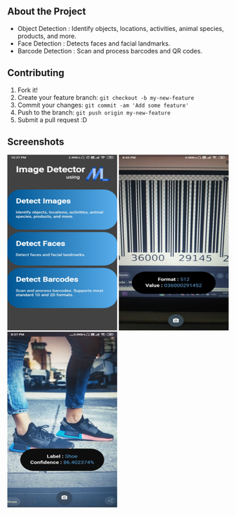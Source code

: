 ## About the Project
- Object Detection : Identify objects, locations, activities, animal species, products, and more. 
- Face Detection : Detects faces and facial landmarks. 
- Barcode Detection : Scan and process barcodes and QR codes.

## Contributing
1. Fork it!
2. Create your feature branch: `git checkout -b my-new-feature`
3. Commit your changes: `git commit -am 'Add some feature'`
4. Push to the branch: `git push origin my-new-feature`
5. Submit a pull request :D

## Screenshots
<img src="https://github.com/ayush567-tech/MLGear/blob/master/Screenshots/MainActivity.jpg" alt="MainActivity" width="250" height="400"> <img src="https://github.com/ayush567-tech/MLGear/blob/master/Screenshots/BarcodeDetectionActivity.jpg" alt="BarcodeDetectionActivity" width="250" height="400"> <img src="https://github.com/ayush567-tech/MLGear/blob/master/Screenshots/ImageDetectionActivity.jpg" alt="ImageDetectionActivity" width="250" height="400">

